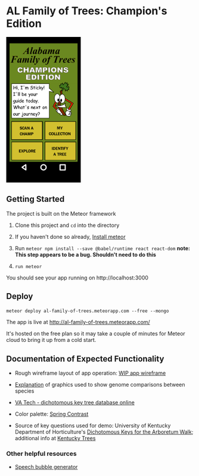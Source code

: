 # AL Family of Trees: Champion's Edition
<img src="home_screen_mockup.png" alt="Mockup of app home screen" width="200"/>

## Getting Started

The project is built on the Meteor framework

1. Clone this project and `cd` into the directory

2. If you haven't done so already,
[Install meteor](https://www.meteor.com/developers/install)

3. Run `meteor npm install --save @babel/runtime react react-dom`
**note: This step appears to be a bug. Shouldn't need to do this**

4. `run meteor`

You should see your app running on http://localhost:3000

## Deploy

`meteor deploy al-family-of-trees.meteorapp.com --free --mongo`

The app is live at http://al-family-of-trees.meteorapp.com/

It's hosted on the free plan so it may take a couple of minutes for Meteor cloud to bring it up from a cold start.

## Documentation of Expected Functionality

* Rough wireframe layout of app operation: [WIP app wireframe](Screens.jpg)

* [Explanation](Genome_Compare.jpg) of graphics used to show genome comparisons between species

* [VA Tech - dichotomous key tree database online](http://dendro.cnre.vt.edu/dendrology/idit.htm)

* Color palette: [Spring Contrast](https://www.canva.com/colors/color-palettes/spring-contrast/)

* Source of key questions used for demo: University of Kentucky Department of Horticulture's [Dichotomous Keys for the Arboretum Walk](https://www.uky.edu/hort/sites/www.uky.edu.hort/files/pages-attachments/treekeys.pdf); additional info at [Kentucky Trees](https://www.uky.edu/hort/Kentucky-trees)

### Other helpful resources
* [Speech bubble generator](https://www.html-code-generator.com/css/speech-bubble-generator)
